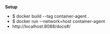 **Setup**

* $ docker build --tag container-agent .
* $ docker run --network=host container-agent
* http://localhost:8088/docs#/
